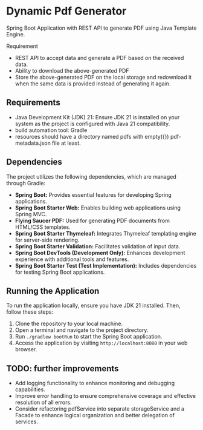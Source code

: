 
# Dynamic Pdf Generator

Spring Boot Application with REST API to generate PDF using Java Template
Engine.

Requirement
- REST API to accept data and generate a PDF based on the received data.
- Ability to download the above-generated PDF
- Store the above-generated PDF on the local storage and redownload it when the
  same data is provided instead of generating it again.




## Requirements

- Java Development Kit (JDK) 21: Ensure JDK 21 is installed on your system as the project is configured with Java 21 compatibility.
- build automation tool: Gradle
- resources should have a directory named pdfs with empty({}) pdf-metadata.json  file at least.

## Dependencies

The project utilizes the following dependencies, which are managed through Gradle:

- **Spring Boot:** Provides essential features for developing Spring applications.
- **Spring Boot Starter Web:** Enables building web applications using Spring MVC.
- **Flying Saucer PDF:** Used for generating PDF documents from HTML/CSS templates.
- **Spring Boot Starter Thymeleaf:** Integrates Thymeleaf templating engine for server-side rendering.
- **Spring Boot Starter Validation:** Facilitates validation of input data.
- **Spring Boot DevTools (Development Only):** Enhances development experience with additional tools and features.
- **Spring Boot Starter Test (Test Implementation):** Includes dependencies for testing Spring Boot applications.

## Running the Application

To run the application locally, ensure you have JDK 21 installed. Then, follow these steps:

1. Clone the repository to your local machine.
2. Open a terminal and navigate to the project directory.
3. Run `./gradlew bootRun` to start the Spring Boot application.
4. Access the application by visiting `http://localhost:8080` in your web browser.

## TODO: further improvements

- Add logging functionality to enhance monitoring and debugging capabilities.
- Improve error handling to ensure comprehensive coverage and effective resolution of all errors.
- Consider refactoring pdfService into separate storageService and a Facade to enhance logical organization and better delegation of services.
